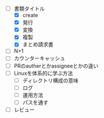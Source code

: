 - [ ] 書類タイトル
	- [x] create
	- [x] 発行
	- [x] 変換
	- [x] 複製
	- [x] まとめ請求書
- [ ] N+1
- [ ] カウンターキャッシュ
- [ ] PRのautherとかassigneeとかの違い
- [ ] Linuxを体系的に学ぶ方法
	- [ ] ディレクトリ構成の意味
	- [ ] ログ
	- [ ] 運用方法
	- [ ] パスを通す
- [ ] レビュー